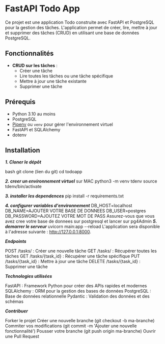 # FastAPI Todo App

Ce projet est une application Todo construite avec FastAPI et PostgreSQL pour la gestion des tâches. L'application permet de créer, lire, mettre à jour et supprimer des tâches (CRUD) en utilisant une base de données PostgreSQL.

## Fonctionnalités

- **CRUD sur les tâches** :
  - Créer une tâche
  - Lire toutes les tâches ou une tâche spécifique
  - Mettre à jour une tâche existante
  - Supprimer une tâche

## Prérequis

- Python 3.10 au moins
- PostgreSQL
- [Pipenv](https://pipenv.pypa.io/en/latest/) ou `venv` pour gérer l'environnement virtuel
- FastAPI et SQLAlchemy
- dotenv

## Installation

***1. Cloner le dépôt***

   bash
git clone (lien du git)
cd todoapp

***2. creer un environnement virtuel***
sur MAC 
python3 -m venv tdenv
source tdenv/bin/activate

***3. installer les dependences***
pip install -r requirements.txt

***4. configurer variables d'environnement***
DB_HOST=localhost
DB_NAME=AJOUTER VOTRE BASE DE DONNEES
DB_USER=postgres
DB_PASSWORD=AJOUTEZ VOTRE MOT DE PASS
Assurez-vous que vous avez cree votre base de donnees sur postgresql et lancer sur pg4Admin
***5. demarrer le serveur***
uvicorn main:app --reload
L'application sera disponible à l'adresse suivante : http://127.0.0.1:8000.

***Endpoints***

POST /tasks/ : Créer une nouvelle tâche
GET /tasks/ : Récupérer toutes les tâches
GET /tasks/{task_id} : Récupérer une tâche spécifique
PUT /tasks/{task_id} : Mettre à jour une tâche
DELETE /tasks/{task_id} : Supprimer une tâche

***Technologies utilisées***

FastAPI : Framework Python pour créer des APIs rapides et modernes
SQLAlchemy : ORM pour la gestion des bases de données
PostgreSQL : Base de données relationnelle
Pydantic : Validation des données et des schémas

***Contribuer***

Forker le projet
Créer une nouvelle branche (git checkout -b ma-branche)
Commiter vos modifications (git commit -m 'Ajouter une nouvelle fonctionnalité')
Pousser votre branche (git push origin ma-branche)
Ouvrir une Pull Request

